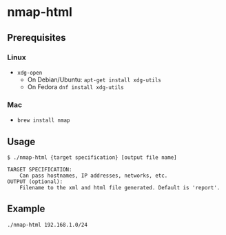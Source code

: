 # nmap-html

## Prerequisites

### Linux 

* `xdg-open`
    - On Debian/Ubuntu: `apt-get install xdg-utils`
    - On Fedora `dnf install xdg-utils`

### Mac
*  `brew install nmap`

## Usage
```
$ ./nmap-html {target specification} [output file name]

TARGET SPECIFICATION:
    Can pass hostnames, IP addresses, networks, etc.
OUTPUT (optional):
    Filename to the xml and html file generated. Default is 'report'.
```

## Example
```
./nmap-html 192.168.1.0/24
```
